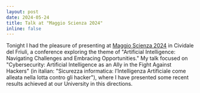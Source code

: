 ```yaml
---
layout: post
date: 2024-05-24
title: Talk at "Maggio Scienza 2024" 
inline: false
---
```

Tonight I had the pleasure of presenting at [Maggio Scienza 2024](https://www.comune.cividale-del-friuli.ud.it/it/maggio-scienza-2024-80651) in Cividale del Friuli, a conference exploring the theme of "Artificial Intelligence: Navigating Challenges and Embracing Opportunities." My talk focused on "Cybersecurity: Artificial Intelligence as an Ally in the Fight Against Hackers" (in italian: "Sicurezza informatica: l’Intelligenza Artificiale come alleata nella lotta contro gli hacker"), where I have presented some recent results achieved at our University in this directions.
